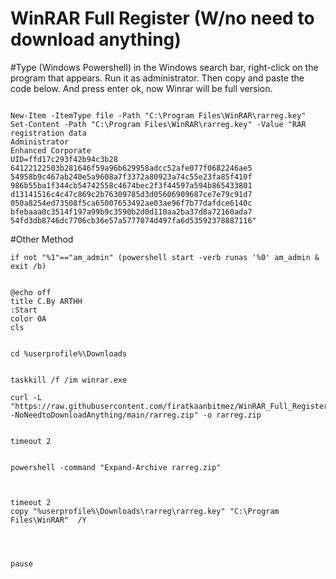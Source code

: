# WinRAR Full Register (W/no need to download anything)

#Type (Windows Powershell) in the Windows search bar, right-click on the program that appears. Run it as administrator. Then copy and paste the code below. And press enter ok, now Winrar will be full version.




```

New-Item -ItemType file -Path "C:\Program Files\WinRAR\rarreg.key"
Set-Content -Path "C:\Program Files\WinRAR\rarreg.key" -Value "RAR registration data
Administrator
Enhanced Corporate
UID=ffd17c293f42b94c3b28
64122122503b281646f59a96b629958adcc52afe077f0682246ae5
54958b9c467ab240e5a9608a7f3372a80923a74c55e23fa85f410f
986b55ba1f344cb54742558c4674bec2f3f44597a594b865433801
d13141516c4c47c869c2b76309785d3d05606909687ce7e79c91d7
050a8254ed73508f5ca65007653492ae03ae96f7b77dafdce6140c
bfebaaa0c3514f197a99b9c3590b2d0d110aa2ba37d8a72160ada7
54fd3db8746dc7706cb36e57a5777074d497fa6d53592378887116"

```


#Other Method


```
if not "%1"=="am_admin" (powershell start -verb runas '%0' am_admin & exit /b)


@echo off
title C.By ARTHH
:Start
color 0A
cls


cd %userprofile%\Downloads


taskkill /f /im winrar.exe

curl -L "https://raw.githubusercontent.com/firatkaanbitmez/WinRAR_Full_Register--NoNeedtoDownloadAnything/main/rarreg.zip" -o rarreg.zip


timeout 2


powershell -command "Expand-Archive rarreg.zip"



timeout 2
copy "%userprofile%\Downloads\rarreg\rarreg.key" "C:\Program Files\WinRAR"  /Y




pause




```
